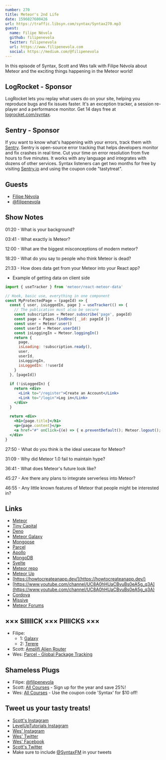```yaml
---
number: 270
title: Meteor's 2nd Life
date: 1596027600426
url: https://traffic.libsyn.com/syntax/Syntax270.mp3
guest:
  name: Filipe Névola
  github: filipenevola
  twitter: filipenevola
  url: https://www.filipenevola.com
  social: https://medium.com/@filipenevola
---
```


In this episode of Syntax, Scott and Wes talk with Filipe Névola about Meteor and the exciting things happening in the Meteor world!

## LogRocket - Sponsor
LogRocket lets you replay what users do on your site, helping you reproduce bugs and fix issues faster. It's an exception tracker, a session re-player and a performance monitor. Get 14 days free at [logrocket.com/syntax](https://logrocket.com/syntax).

## Sentry - Sponsor
If you want to know what's happening with your errors, track them with [Sentry](https://sentry.io/). Sentry is open-source error tracking that helps developers monitor and fix crashes in real time. Cut your time on error resolution from five hours to five minutes. It works with any language and integrates with dozens of other services. Syntax listeners can get two months for free by visiting [Sentry.io](https://sentry.io/) and using the coupon code "tastytreat".

## Guests
* [Filipe Névola](https://blog.meteor.com/@filipenevola)
* [@filipenevola](https://twitter.com/filipenevola)

## Show Notes

01:20 - What is your background?

03:41 - What exactly is Meteor?

12:00 - What are the biggest misconceptions of modern meteor?

18:20 - What do you say to people who think Meteor is dead?

21:33 - How does data get from your Meteor into your React app?

* Example of getting data on client side

```jsx
import { useTracker } from 'meteor/react-meteor-data'

// Hook, basic use, everything in one component
const MyProtectedPage = (pageId) => {
  const { user, isLoggedIn, page } = useTracker(() => {
    // The publication must also be secure
    const subscription = Meteor.subscribe('page', pageId)
    const page = Pages.findOne({ _id: pageId })
    const user = Meteor.user()
    const userId = Meteor.userId()
    const isLoggingIn = Meteor.loggingIn()
    return {
      page,
      isLoading: !subscription.ready(),
      user,
      userId,
      isLoggingIn,
      isLoggedIn: !!userId
    }
  }, [pageId])
  
  if (!isLoggedIn) {
    return <div>
      <Link to="/register">Create an Account</Link>
      <Link to="/login">Log in</Link>
    </div>
  }
  
  return <div>
    <h1>{page.title}</h1>
    <p>{page.content}</p>
    <a href="#" onClick={(e) => { e.preventDefault(); Meteor.logout(); }}>Log out ({user.username})</a>
  </div>
}
```

27:50 - What do you think is the ideal usecase for Meteor?

31:09 - Why did Meteor 1.0 fail to maintain hype?

36:41 - What does Meteor's future look like?

45:27 - Are there any plans to integrate serverless into Meteor?

46:55 - Any little known features of Meteor that people might be interested in?

## Links
* [Meteor](https://www.meteor.com/)
* [Tiny Capital](https://www.tinycapital.com/)
* [Deno](https://deno.land/)
* [Meteor Galaxy](https://www.meteor.com/hosting)
* [Mongoose](https://mongoosejs.com/)
* [Parcel](https://parceljs.org/)
* [Apollo](https://www.apollographql.com/)
* [MongoDB](https://www.mongodb.com/)
* [Svelte](https://svelte.dev/)
* [Meteor repo](https://github.com/meteor/meteor)
* [Meteor Up](http://meteor-up.com/)
* [https://howtocreateanapp.dev/](https://howtocreateanapp.dev/)
* [https://www.youtube.com/channel/UC8A0hHUaCBvuBs0eA5g_q3A](https://www.youtube.com/channel/UC8A0hHUaCBvuBs0eA5g_q3A)
* [Cordova](https://cordova.apache.org/)
* [Missive](https://missiveapp.com/)
* [Meteor Forums](https://forums.meteor.com/)

## ××× SIIIIICK ××× PIIIICKS ×××
* Filipe:
  * 1: [Galaxy](https://www.meteor.com/hosting)
  * 2: [Terere](https://www.196flavors.com/paraguay-terere/)
* Scott: [Amplifi Alien Router](https://amplifi.com/alien)
* Wes: [Parcel - Global Package Tracking](https://parcelapp.net/)

## Shameless Plugs
* Filipe: [@filipenevola](https://twitter.com/filipenevola)
* Scott: [All Courses](https://www.leveluptutorials.com/pro) - Sign up for the year and save 25%!
* Wes: [All Courses](https://wesbos.com/courses/) - Use the coupon code 'Syntax' for $10 off!

## Tweet us your tasty treats!
* [Scott's Instagram](https://www.instagram.com/stolinski/)
* [LevelUpTutorials Instagram](https://www.instagram.com/LevelUpTutorials/)
* [Wes' Instagram](https://www.instagram.com/wesbos/)
* [Wes' Twitter](https://twitter.com/wesbos)
* [Wes' Facebook](https://www.facebook.com/wesbos.developer)
* [Scott's Twitter](https://twitter.com/stolinski)
* Make sure to include [@SyntaxFM](https://twitter.com/SyntaxFM) in your tweets